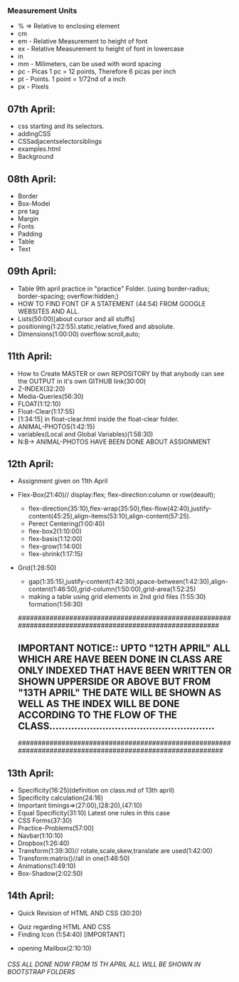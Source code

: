 ### Measurement Units
 - % => Relative to enclosing element
 - cm
 - em - Relative Measurement to height of font
 - ex - Relative Measurement to height of font in lowercase
 - in
 - mm - Milimeters, can be used with word spacing
 - pc - Picas 1 pc = 12 points, Therefore 6 picas per inch
 - pt - Points. 1 point = 1/72nd of a inch
 - px - Pixels
 
## 07th April:
- css starting and its selectors.
- addingCSS
- CSSadjacentselectorsiblings
- examples.html
- Background

## 08th April:
- Border
- Box-Model
- pre tag
- Margin
- Fonts
- Padding
- Table
- Text

## 09th April:
- Table 9th april practice in "practice" Folder.
   (using border-radius; border-spacing; overflow:hidden;)
- HOW TO FIND FONT OF A STATEMENT (44:54) FROM GOOGLE WEBSITES AND ALL.
- Lists(50:00)[about cursor and all stuffs]
- positioning(1:22:55).static,relative,fixed and absolute.
- Dimensions(1:00:00) overflow:scroll,auto;

## 11th April:
- How to Create MASTER or own REPOSITORY by that anybody can see the OUTPUT in it's own GITHUB link(30:00)
- Z-INDEX(32:20)
- Media-Queries(56:30)
- FLOAT(1:12:10)
- Float-Clear(1:17:55)
- <div class="clearfix">[1:34:15] in float-clear.html inside the float-clear folder.
- ANIMAL-PHOTOS(1:42:15)
- variables(Local and Global Variables)(1:58:30)
- N:B-> ANIMAL-PHOTOS HAVE BEEN DONE ABOUT ASSIGNMENT 

## 12th April:
- Assignment given on 11th April
- Flex-Box(21:40)// display:flex; flex-direction:column or row(deault);
  - flex-direction(35:10),flex-wrap(35:50),flex-flow(42:40),justify-content(45:25),align-items(53:10),align-content(57:25).
  - Perect Centering(1:00:40)
  - flex-box2(1:10:00)
  - flex-basis(1:12:00)
  - flex-grow(1:14:00)
  - flex-shrink(1:17:15)
- Grid(1:26:50)
  - gap(1:35:15),justify-content(1:42:30),space-between(1:42:30),align-content(1:46:50),grid-column(1:50:00),grid-area(1:52:25)
  - making a table using grid elements in 2nd grid files (1:55:30) formation(1:56:30)

 
  
  #########################################################################################################
  ## IMPORTANT NOTICE:: UPTO "12TH APRIL" ALL WHICH ARE HAVE BEEN DONE IN CLASS ARE ONLY INDEXED THAT HAVE BEEN WRITTEN OR SHOWN UPPERSIDE OR ABOVE BUT FROM "13TH APRIL" THE DATE WILL BE SHOWN AS WELL AS THE INDEX WILL BE DONE ACCORDING TO THE FLOW OF THE CLASS.....................................................
  ##########################################################################################################



## 13th April:
- Specificity(16:25)(definition on class.md of 13th april)
- Specificity calculation(24:16)
- Important timings=>(27:00),(28:20),(47:10)
- Equal Specificity(31:10) Latest one rules in this case
- CSS Forms(37:30)
- Practice-Problems(57:00)
- Navbar(1:10:10)
- Dropbox(1:26:40)
- Transform(1:39:30)// rotate,scale,skew,translate are used(1:42:00)
- Transform:matrix()//all in one(1:46:50)
- Animations(1:49:10)
- Box-Shadow(2:02:50)

## 14th April:
- Quick Revision of HTML AND CSS (30:20)
<!-- root is a Global Variable (:root) -->
- Quiz regarding HTML AND CSS
- Finding Icon (1:54:40) [IMPORTANT]
<!-- Finding icon by typing in google "font awesome cdn" then https://cdnjs.com/libraries/font-awesome  or "fontawesome.com(2:04:35)" -->
- opening Mailbox(2:10:10)

###### CSS ALL DONE NOW FROM 15 TH APRIL ALL WILL BE SHOWN IN BOOTSTRAP FOLDERS #########